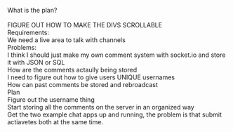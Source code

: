 What is the plan?<br>
<br>
FIGURE OUT HOW TO MAKE THE DIVS SCROLLABLE<br>
Requirements:<br>
  We need a live area to talk with channels<br>
Problems:<br>
  I think I should just make my own comment system with socket.io and store it with JSON or SQL<br>
  How are the comments actaully being stored<br>
  I need to figure out how to give users UNIQUE usernames<br>
  How can past comments be stored and rebroadcast<br>
Plan<br>
  Figure out the username thing<br>
  Start storing all the comments on the server in an organized way<br>
  Get the two example chat apps up and running, the problem is that submit actiavetes both at the same time.<br>
